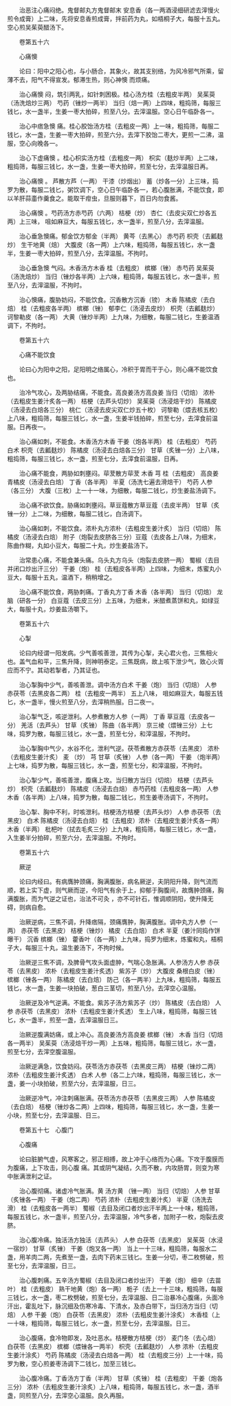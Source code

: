 <!-- { "loadSidebar": true } -->
　　治恶注心痛闷绝。鬼督邮丸方鬼督邮末 安息香（各一两酒浸细研滤去滓慢火煎令成膏）上二味，先将安息香煎成膏，拌前药为丸，如梧桐子大，每服十五丸。空心煎吴茱萸醋汤下。

　　卷第五十六

　　心痛懊

　　论曰：阳中之阳心也，与小肠合，其象火，故其支别络，为风冷邪气所乘，留薄不去，阳气不得宣发。郁滞生热，则心神懊 而烦痛。

　　治心痛懊 闷，筑引两乳，如针刺困极。桂心汤方桂（去粗皮半两） 吴茱萸（汤洗焙炒三两） 芍药（锉炒一两半） 当归（焙一两）上四味，粗捣筛，每服三钱匕，水一盏半，生姜一枣大拍碎，煎至八分。去滓温服。空心日午临卧各一。

　　治心中痞急懊 痛。桂心胶饴汤方桂（去粗皮一两）上一味，粗捣筛，每服二钱匕，水一盏，生姜一枣大拍碎，煎至六分。去滓下胶饴二枣大，更煎一二沸，温服，空心向晚各一。

　　治心下虚痛懊 。桂心枳实汤方桂（去粗皮一两） 枳实（麸炒半两）上二味，粗捣筛，每服三钱匕，水一盏，生姜一枣大拍碎，煎至七分，去滓温服日再。

　　治心痛懊 。 芦散方芦（一两） 干漆（炒烟出） 蓄（炒各一分）上三味，捣罗为散，每服二钱匕，粥饮调下，空心日午临卧各一，若心腹胀满，不能饮食，即以羊肝蒜齑作羹食之。能取干疳虫，旦服则暮下，百日内勿食酱。

　　治心痛懊 。芍药汤方赤芍药（六两） 桔梗（炒） 杏仁（去皮尖双仁炒各五两）上三味， 咀如麻豆大，每服五钱匕，水一盏半，煎至八分，去滓温服。

　　治心垂急懊痛。郁金饮方郁金（半两） 黄芩（去黑心） 赤芍药 枳壳（去瓤麸炒） 生干地黄（焙） 大腹皮（各一两）上六味，粗捣筛，每服五钱匕，水一盏半，生姜一枣大拍碎，煎至八分，去滓温服。不拘时。

　　治心垂急懊 气闷。木香汤方木香 桂（去粗皮） 槟榔（锉） 赤芍药 吴茱萸（汤洗焙炒） 当归（锉炒各半两）上六味，粗捣筛，每服五钱匕，水一盏半，煎至八分，去滓温服，不拘时。

　　治心懊痛，腹胁妨闷，不能饮食。沉香散方沉香（镑） 木香 陈橘皮（去白焙） 桂（去粗皮各半两） 槟榔（锉） 郁李仁（汤浸去皮炒） 枳壳（去瓤麸炒） 诃黎勒皮（各一两） 大黄（锉炒半两）上九味，为细散，每服二钱匕，生姜温酒调下，不拘时。

　　卷第五十六

　　心痛不能饮食

　　论曰心为阳中之阳，足阳明之络属心，冷积于胃而干于心，则心痛不能饮食也。

　　治冷气攻心，及两胁结痛，不能食。高良姜汤方高良姜 当归（切焙） 浓朴（去粗皮生姜汁炙各一两） 桔梗（去芦头切炒） 吴茱萸（汤浸焙干炒） 陈橘皮（汤浸去白焙各三分） 桃仁（汤浸去皮尖双仁炒五十枚） 诃黎勒（煨去核五枚）上八味，粗捣筛，每服三钱匕，水一盏，生姜半钱拍碎，煎至七分，去滓食前温服。日再夜一。

　　治心痛如刺，不能食。木香汤方木香 干姜（炮各半两） 桂（去粗皮） 芍药 白术 枳壳（去瓤麸炒） 陈橘皮（汤浸去白焙各三分） 甘草（炙锉一分）上八味，粗捣筛，每服三钱匕，水一盏，煎至七分，去滓食前温服，日再。

　　治心痛不能食，两胁如刺壅闷。荜茇散方荜茇 木香 芎 桂（去粗皮） 高良姜 青橘皮（汤浸去白焙） 丁香（各半两） 半夏（汤洗七遍去滑焙干） 芍药 人参（各三分） 大腹（三枚）上一十一味，为细散，每服二钱匕，炒生姜盐汤调下。

　　治心痛不欲饮食。胁痛如刺壅闷。草豆蔻散方草豆蔻（去皮半两） 甘草（炙锉一分）上二味，为细散，每服二钱匕，白汤调下。

　　治心痛如刺，不能饮食。浓朴丸方浓朴（去粗皮生姜汁炙） 当归（切焙） 陈橘皮（汤浸去白焙） 附子（炮裂去皮脐各三分）豆蔻（去皮各上八味，为细末，陈曲作糊，丸如小豆大，每服二十丸，炒生姜盐汤下。

　　治常患心痛，不能食兼头痛。乌头丸方乌头（炮裂去皮脐一两） 蜀椒（去目并闭口炒出汗三分） 干姜（炮） 桂（去粗皮各半两）上四味，为细末，炼蜜丸小豆大，每服十五丸，温酒下，稍稍增之。

　　治心痛不能饮食，两胁刺痛。丁香丸方丁香 木香（各半两） 当归（切焙） 龙脑（研各一分） 白豆蔻（去皮三分）上五味，为细末，米醋煮蒸饼和丸，如绿豆大，每服十丸，炒姜盐汤嚼下。

　　卷第五十六

　　心掣

　　论曰内经谓一阳发病。少气善咳善泄，其传为心掣，夫心君火也，三焦相火也。盖气血和平，三焦升降，则神明泰定。三焦既病，故上咳下泄少气，致心火胥应而不宁。其动若掣者，乃其证也。

　　治心掣胸中少气，善咳善泄。调中汤方白术 干姜（炮） 当归（切焙） 人参 赤茯苓（去黑皮各二两） 桂（去粗皮一两半） 五上八味， 咀如麻豆大，每服五钱匕，水一盏半，慢火煎至八分，去滓稍热服。日二夜一。

　　治心掣气乏，咳逆泄利。人参煮散方人参（一两） 丁香 草豆蔻（去皮各一分） 羌活（去芦头） 甘草（炙锉） 陈曲（各半两） 京三棱（煨锉三分）上七味，捣罗为散，每服三钱匕，水一盏，煎至七分，和滓温服，不拘时。

　　治心掣胸中气少，水谷不化，泄利气逆。茯苓煮散方赤茯苓（去黑皮） 浓朴（去粗皮生姜汁炙） 麦 （炒） 芎 甘草（炙锉） 人参（各一两） 干姜 （炮半两）上七味，捣罗为散，每服三钱匕，水一盏，煎至七分，和滓温服，不拘时。

　　治心掣少气，善咳善泄，腹痛上攻。当归散方当归（切焙） 桔梗（去芦头炒） 枳壳（去瓤麸炒） 陈橘皮（汤浸去白焙） 赤芍药桂（去粗皮各一两） 人参 木香（各半两）上八味，捣罗为散，每服二钱匕，煎生姜枣汤调下，不拘时。

　　治心掣、胸中不利，时咳泄利。桔梗汤方桔梗（去芦头炒） 人参 赤茯苓（去黑皮） 白术 陈橘皮（汤浸去白焙） 桂（去粗皮）浓朴（去粗皮生姜汁炙各一两） 木香（半两） 枇杷叶（拭去毛炙三分）上九味，粗捣筛，每服三钱匕，水一盏，入生姜半分拍碎，煎至六分，去滓温服。不拘时。

　　卷第五十六

　　厥逆

　　论曰内经曰。有病膺肿颈痛，胸满腹胀，病名厥逆，夫阴阳升降，则气流而顺，若上实下虚，则气厥而逆，今阳气有余于上，抑郁于胸腹间，故膺肿颈痛，胸满腹胀，而为气逆之证也，治法不可灸 ，亦不可针石，惟调顺阴阳，使升降无碍，则病自愈。

　　治厥逆病，三焦不调，升降痞隔，颈痛膺肿，胸满腹胀。调中丸方人参（一两） 赤茯苓（去黑皮） 桔梗（锉炒） 橘皮（去白焙） 白术 半夏（姜汁同捣作饼曝干） 沉香 槟榔（锉） 藿香叶（各一两）上九味，捣罗为细末，炼蜜和丸，梧桐子大，每服三十丸，温生姜汤下，不拘时候。

　　治厥逆三焦不调，及脾骨气攻头面虚肿，气喘心急胀满。人参汤方人参 赤茯苓（去黑皮） 浓朴（去粗皮生姜汁炙透） 紫苏子（炒） 大腹皮 桑根白皮（锉） 槟榔（锉各一两） 陈橘皮（去白焙） 防己（各一两半）上九味，粗捣筛，每服五钱匕，水一盏，生姜一块拍破，葱白三茎切，煎至八分。去滓空心温服。

　　治厥逆及冷气逆满。不能食。紫苏子汤方紫苏子（炒） 陈橘皮（去白焙） 人参 赤茯苓（去黑皮） 浓朴（去粗皮生姜汁炙透） 生上八味，粗捣筛，每服三钱匕，水一盏半，煎至一盏，去滓温服日三。

　　治厥逆腹满妨痛，或上冲心。高良姜汤方高良姜 槟榔（锉） 木香 当归（切焙各一两半） 吴茱萸（汤浸焙干炒一两）上五味，粗捣筛，每服三钱匕，水一盏，煎至七分，去滓空腹温服。

　　治厥逆满急，饮食妨闷。茯苓汤方赤茯苓（去黑皮三两） 桔梗（锉炒二两） 浓朴（去粗皮生姜汁炙透） 白术 人参（各二上六味，粗捣筛，每服三钱匕，水一盏，姜一小块拍破，煎至六分，去滓温服，日三。

　　治厥逆冷气，冲注刺痛胀满。茯苓汤方赤茯苓（去黑皮三两） 人参 陈橘皮（去白焙） 桔梗（锉炒各二两）上四味，粗捣筛，每服三钱匕，水一盏，生姜一小块，煎至七分，去滓温服、日三。

　　卷第五十七　心腹门

　　心腹痛

　　论曰脏腑气虚，风寒客之，邪正相搏，故上冲于心络而为心痛。下攻于腹膜而为腹痛，上下攻击，则心腹 痛。其或阴气凝结，久而不散，内攻肠胃，则变为寒中胀满泄利之证。

　　治心腹彻痛。诸虚冷气胀满。黄 汤方黄 （锉一两） 当归（切焙） 人参 甘草（炙锉各一两） 干姜（炮二两） 芍药 浓朴（去粗皮生姜汁炙） 半夏（汤洗去滑） 桂（去粗皮各一两半） 蜀椒（去目及闭口者炒出汗半两上一十味，粗捣筛，每服五钱匕，水一盏半，煎至八分，去滓温服，冷气多者，加附子一枚，炮裂去皮脐。

　　治心腹冷痛。独活汤方独活（去芦头） 人参 白茯苓（去黑皮） 吴茱萸（水浸一宿炒） 甘草（炙锉） 干姜（炮叉各一两） 当上一十三味，粗捣筛，每服水二盏，用羊肉二两，先煮至一盏，去肉下药末三钱匕。生姜一分切，枣二枚劈破，煎至七分，去滓温服，日三。

　　治心腹刺痛。五辛汤方蜀椒（去目及闭口者炒出汗） 干姜（炮） 细辛（去苗叶） 桂（去粗皮） 熟干地黄（炮）各一两） 栀子（去上一十三味，粗捣筛，每服三钱匕，水一盏，枣二枚劈破，煎至七分，去滓温服、日二治暴冷心腹痛，头面冷汗出，霍乱吐下，脉沉细及伤寒冷毒、下清水，及赤白带下，当归汤方当归（切焙） 人参 干姜（炮） 白茯苓（去黑皮） 浓朴（去粗皮生姜汁涂炙） 木香桂（上一十味，粗捣筛，每服三钱匕，水一盏，煎至七分，去滓温服。日三。

　　治心腹痛，食冷物即发，及吐恶水。桔梗散方桔梗（炒） 麦门冬（去心焙） 白茯苓（去黑皮） 槟榔（煨锉各一两半） 枳壳（去瓤麸炒） 人参 浓朴（去粗皮生姜汁涂炙） 芍药 陈橘皮（汤浸去白焙各一两） 桂（去粗皮三分）上一十味，捣罗为散，空心煎姜枣汤调下二钱匕，加至三钱匕。

　　治心腹冷痛。丁香汤方丁香（半两） 甘草（炙锉） 桂（去粗皮） 干姜（炮各三分） 浓朴（去粗皮生姜汁涂炙）上八味，粗捣筛，每服五钱匕，水一盏，酒半盏，同煎至八分，去滓空心温服。良久再服。

